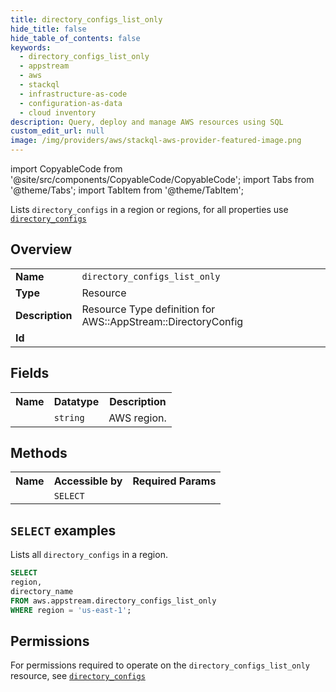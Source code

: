```yaml
---
title: directory_configs_list_only
hide_title: false
hide_table_of_contents: false
keywords:
  - directory_configs_list_only
  - appstream
  - aws
  - stackql
  - infrastructure-as-code
  - configuration-as-data
  - cloud inventory
description: Query, deploy and manage AWS resources using SQL
custom_edit_url: null
image: /img/providers/aws/stackql-aws-provider-featured-image.png
---
```


import CopyableCode from '@site/src/components/CopyableCode/CopyableCode';
import Tabs from '@theme/Tabs';
import TabItem from '@theme/TabItem';

Lists <code>directory_configs</code> in a region or regions, for all properties use <a href="/providers/aws/serviceName/directory_configs/"><code>directory_configs</code></a>

## Overview
<table><tbody>
<tr><td><b>Name</b></td><td><code>directory_configs_list_only</code></td></tr>
<tr><td><b>Type</b></td><td>Resource</td></tr>
<tr><td><b>Description</b></td><td>Resource Type definition for AWS::AppStream::DirectoryConfig</td></tr>
<tr><td><b>Id</b></td><td><CopyableCode code="aws.appstream.directory_configs_list_only" /></td></tr>
</tbody></table>

## Fields
<table><tbody><tr><th>Name</th><th>Datatype</th><th>Description</th></tr><tr><td><CopyableCode code="region" /></td><td><code>string</code></td><td>AWS region.</td></tr>
</tbody></table>

## Methods

<table><tbody>
  <tr>
    <th>Name</th>
    <th>Accessible by</th>
    <th>Required Params</th>
  </tr>
  <tr>
    <td><CopyableCode code="list_resources" /></td>
    <td><code>SELECT</code></td>
    <td><CopyableCode code="region" /></td>
  </tr>
</tbody></table>

## `SELECT` examples
Lists all <code>directory_configs</code> in a region.
```sql
SELECT
region,
directory_name
FROM aws.appstream.directory_configs_list_only
WHERE region = 'us-east-1';
```


## Permissions

For permissions required to operate on the <code>directory_configs_list_only</code> resource, see <a href="/providers/aws/appstream/directory_configs/#permissions"><code>directory_configs</code></a>

